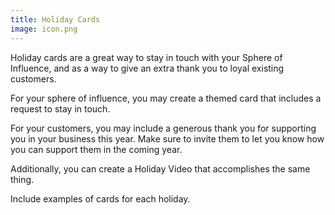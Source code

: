 ```yaml
---
title: Holiday Cards
image: icon.png
---
```


Holiday cards are a great way to stay in touch with your Sphere of Influence, and as a way to give an extra thank you to loyal existing customers.

For your sphere of influence, you may create a themed card that includes a request to stay in touch.

For your customers, you may include a generous thank you for supporting you in your business this year. Make sure to invite them to let you know how you can support them in the coming year.

Additionally, you can create a <resource-chip path="resources/holiday-videos">Holiday Video</resource-chip> that accomplishes the same thing.

<todo>Include examples of cards for each holiday.</todo>